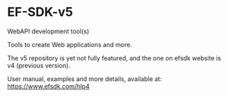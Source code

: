# EF-SDK-v5
WebAPI development tool(s)

Tools to create Web applications and more.

The v5 repository is yet not fully featured, and the one on efsdk website is v4 (previous version).

User manual, examples and more details, available at: https://www.efsdk.com/hlp4
